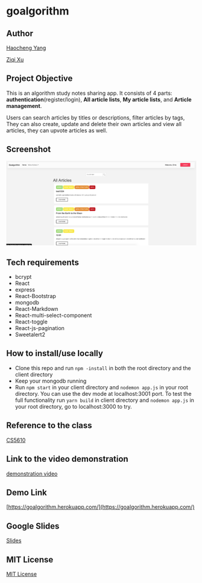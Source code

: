 # goalgorithm

## Author

[Haocheng Yang](https://github.com/chris19960730)

[Ziqi Xu](https://github.com/MARVELOUSbear)

## Project Objective

This is an algorithm study notes sharing app. It consists of 4 parts: **authentication**(register/login), **All article lists**, **My article lists**, and **Article management**.

Users can search articles by titles or descriptions, filter articles by tags, They can also create, update and delete their own articles and view all articles, they can upvote articles as well.

## Screenshot

![screenshot](https://raw.githubusercontent.com/MARVELOUSbear/goalgorithm/main/client/public/screenshots/Screen%20Shot%202021-04-09%20at%209.14.15%20PM.png)

## Tech requirements

- bcrypt
- React
- express
- React-Bootstrap
- mongodb
- React-Markdown
- React-multi-select-component
- React-toggle
- React-js-pagination
- Sweetalert2

## How to install/use locally

- Clone this repo and run `npm -install` in both the root directory and the client directory
- Keep your mongodb running
- Run `npm start` in your client directory and `nodemon app.js` in your root directory. You can use the dev mode at localhost:3001 port. To test the full functionality run `yarn build` in client directory and `nodemon app.js` in your root directory, go to localhost:3000 to try.

## Reference to the class

[CS5610](https://johnguerra.co/classes/webDevelopment_spring_2021/)

## Link to the video demonstration

[demonstration video](https://www.youtube.com/watch?v=MkwmP-e3Ijo&ab_channel=YoungChris)

## Demo Link

[https://goalgorithm.herokuapp.com/](https://goalgorithm.herokuapp.com/)

## Google Slides

[Slides](https://docs.google.com/presentation/d/1px7xRJxnmZkagRxhljRlmWs-l8fGx21CTxnyP2agIUU/edit#slide=id.gcf3d61a2d6_0_91)

## MIT License

[MIT License](https://github.com/MARVELOUSbear/goalgorithm/blob/main/LICENSE)
